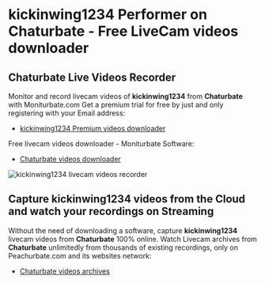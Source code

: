 # kickinwing1234 Performer on Chaturbate - Free LiveCam videos downloader

## Chaturbate Live Videos Recorder

Monitor and record livecam videos of **kickinwing1234** from **Chaturbate** with Moniturbate.com
Get a premium trial for free by just and only registering with your Email address:
* [kickinwing1234 Premium videos downloader](https://moniturbate.com/request-demo-licence-key.html)

Free livecam videos downloader - Moniturbate Software:
* [Chaturbate videos downloader](https://moniturbate.com/moniturbate-download-software.html)

![kickinwing1234 livecam videos recorder](https://peachurnet.com/templates/moniturbate-software.png)


## Capture kickinwing1234 videos from the Cloud and watch your recordings on Streaming

Without the need of downloading a software, capture **kickinwing1234** livecam videos from **Chaturbate** 100% online.
Watch Livecam archives from **Chaturbate** unlimitedly from thousands of existing recordings, only on Peachurbate.com and its websites network:
* [Chaturbate videos archives](https://peachurnet.com/)